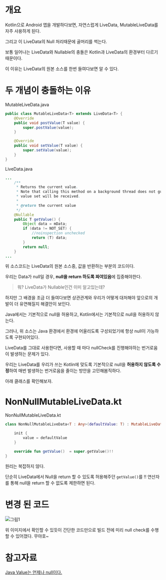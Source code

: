 

# 개요

Kotlin으로 Android 앱을 개발하다보면, 자연스럽게 LiveData, MutableLiveData를 자주 사용하게 된다.

그리고 이 LiveData의 Null 처리때문에 골머리를 썩는다.

보통 일어나는 LiveData와 Nullable의 충돌은 Kotlin과 LiveData의 환경부터 다르기 때문이다.

 

이 이유는 LiveData의 원본 소스를 한번 들여다보면 알 수 있다.

 

# 두 개념이 충돌하는 이유



MutableLiveData.java

```java
public class MutableLiveData<T> extends LiveData<T> {
    @Override
    public void postValue(T value) {
        super.postValue(value);
    }

    @Override
    public void setValue(T value) {
        super.setValue(value);
    }
}
```

 

LiveData.java

```java
...
	/**
     * Returns the current value.
     * Note that calling this method on a background thread does not guarantee that the latest
     * value set will be received.
     *
     * @return the current value
     */
    @Nullable
    public T getValue() {
        Object data = mData;
        if (data != NOT_SET) {
            //noinspection unchecked
            return (T) data;
        }
        return null;
    }
...
```

 

위 소스코드는 LiveData의 원본 소스중, 값을 반환하는 부분의 코드이다.

우리는 Data가 null일 경우, **null을 return 하도록 짜여있음**에 집중해야한다.

 



>  뭐? LiveData가 Nullable인건 이미 알고있는데?

하지만 그 배경을 조금 더 들여다보면 상관관계와 우리가 어떻게 대처해야 앞으로의 개발이 더 유연해질지 해결안이 보인다.



 

Java에서는 기본적으로 null을 허용하고, Kotlin에서는 기본적으로 null을 허용하지 않는다.

그러나, 위 소스는 Java 환경에서 환경에 어울리도록 구성되었기에 항상 null이 가능하도록 구현되어있다.



 

LiveData를 그대로 사용한다면, 사용할 때 마다 nullCheck를 진행해야하는 번거로움이 발생하는 문제가 있다.

우리는 LiveData를 우리가 쓰는 Kotlin에 맞도록 기본적으로 null을 **허용하지 않도록 수정**하여 매번 발생하는 번거로움을 줄이는 방안을 고민해봄직하다.



 

아래 클래스를 확인해보자.

 

#  NonNullMutableLiveData.kt 

NonNullMutableLiveData.kt

```kotlin
class NonNullMutableLiveData<T : Any>(defaultValue: T) : MutableLiveData<T>() {

    init {
        value = defaultValue
    }

    override fun getValue()  = super.getValue()!!
}
```

 



원리는 복잡하지 않다.

단순히 LiveData에서 Null을 return 할 수 있도록 허용해주던 `getValue()`를  !! 연산자를 통해 null을 return 할 수 없도록 제한하면 된다.

 

# 변경 된 코드

![그림1](https://github.com/donggi9313/donggi9313.github.io/blob/master/assets/image/20210312/01.jpg?raw=true)



 

위 이미지에서 확인할 수 있듯이 간단한 코드만으로 빌드 전에 미리 null check를 수행할 수 있어졌다. 무야호~



 

# 참고자료

[Java Value는 언제나 null이다.](https://thdev.tech/kotlin/2020/11/24/kotlin_effective_12/)